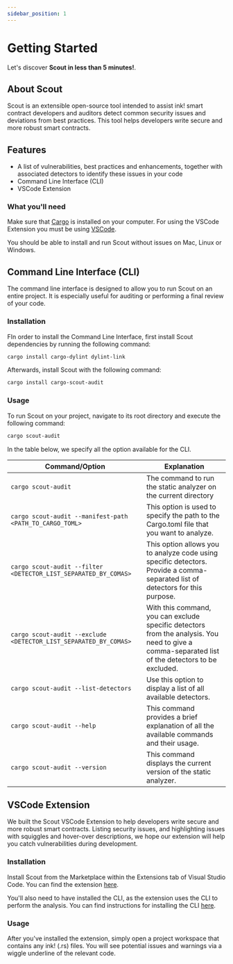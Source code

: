 ```yaml
---
sidebar_position: 1
---
```


# Getting Started

Let's discover **Scout in less than 5 minutes!**.

## About Scout

Scout is an extensible open-source tool intended to assist ink! smart contract developers and auditors detect common security issues and deviations from best practices. This tool helps developers write secure and more robust smart contracts.

## Features

* A list of vulnerabilities, best practices and enhancements, together with associated detectors to identify these issues in your code
* Command Line Interface (CLI)
* VSCode Extension

### What you'll need

Make sure that [Cargo](https://doc.rust-lang.org/cargo/getting-started/installation.html) is installed on your computer. For using the VSCode Extension you must be using [VSCode](https://code.visualstudio.com/).

You should be able to install and run Scout without issues on Mac, Linux or Windows.

## Command Line Interface (CLI)

The command line interface is designed to allow you to run Scout on an entire project. It is especially useful for auditing or performing a final review of your code.

### Installation

FIn order to install the Command Line Interface, first install Scout dependencies by running the following command:

```bash
cargo install cargo-dylint dylint-link
```

Afterwards, install Scout with the following command:

```bash
cargo install cargo-scout-audit
```

### Usage

To run Scout on your project, navigate to its root directory and execute the following command:

```bash
cargo scout-audit
```

In the table below, we specify all the option available for the CLI.

| Command/Option | Explanation |
| --- | --- |
| `cargo scout-audit` | The command to run the static analyzer on the current directory |
| `cargo scout-audit --manifest-path <PATH_TO_CARGO_TOML>` | This option is used to specify the path to the Cargo.toml file that you want to analyze. |
| `cargo scout-audit --filter <DETECTOR_LIST_SEPARATED_BY_COMAS>` | This option allows you to analyze code using specific detectors. Provide a comma-separated list of detectors for this purpose. |
| `cargo scout-audit --exclude <DETECTOR_LIST_SEPARATED_BY_COMAS>` | With this command, you can exclude specific detectors from the analysis. You need to give a comma-separated list of the detectors to be excluded. |
| `cargo scout-audit --list-detectors` | Use this option to display a list of all available detectors. |
| `cargo scout-audit --help` | This command provides a brief explanation of all the available commands and their usage. |
| `cargo scout-audit --version` | This command displays the current version of the static analyzer. |


## VSCode Extension

We built the Scout VSCode Extension to help developers write secure and more robust smart contracts. Listing security issues, and highlighting issues with squiggles and hover-over descriptions, we hope our extension will help you catch vulnerabilities during development.


### Installation

Install Scout from the Marketplace within the Extensions tab of Visual Studio Code. You can find the extension [here](https://marketplace.visualstudio.com/items?itemName=CoinFabrik.scout-audit).

You'll also need to have installed the CLI, as the extension uses the CLI to perform the analysis. You can find instructions for installing the CLI [here](#command-line-interface-cli).


### Usage

After you've installed the extension, simply open a project workspace that contains any ink! (.rs) files. You will see potential issues and warnings via a wiggle underline of the relevant code.
